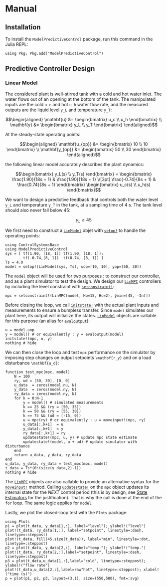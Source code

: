 # Manual

## Installation

To install the `ModelPredictiveControl` package, run this command in the Julia REPL:

```text
using Pkg; Pkg.add("ModelPredictiveControl")
```

## Predictive Controller Design

### Linear Model

The considered plant is well-stirred tank with a cold and hot water inlet. The water
flows out of an opening at the bottom of the tank. The manipulated inputs are the cold
``u_c`` and hot ``u_h`` water flow rate, and the measured outputs are the liquid level
``y_L`` and temperature ``y_T``:

```math
\begin{aligned}
    \mathbf{u} &= \begin{bmatrix} u_c \\ u_h \end{bmatrix} \\
    \mathbf{y} &= \begin{bmatrix} y_L \\ y_T \end{bmatrix}
\end{aligned}
```

At the steady-state operating points:

```math
\begin{aligned}
    \mathbf{u_{op}} &= \begin{bmatrix} 10 \\ 10 \end{bmatrix} \\
    \mathbf{y_{op}} &= \begin{bmatrix} 50 \\ 30 \end{bmatrix} 
\end{aligned}
```

the following linear model accurately describes the plant dynamics:

```math
\begin{bmatrix}
    y_L(s) \\ y_T(s)
\end{bmatrix} = 
\begin{bmatrix}
    \frac{1.90}{18s + 1} & \frac{1.90}{18s + 1} \\[3pt]
    \frac{-0.74}{8s + 1} & \frac{0.74}{8s + 1}
\end{bmatrix}
\begin{bmatrix}
    u_c(s) \\ u_h(s)
\end{bmatrix}
```

We want to design a predictive feedback that controls both the water level ``y_L`` and
temperature ``y_T`` in the tank, at a sampling time of 4 s. The tank level should also never
fall below 45:

```math
y_L ≥ 45
```

We first need to construct a [`LinModel`](@ref) objet with [`setop!`](@ref) to handle the
operating points:

```@example 1
using ControlSystemsBase
using ModelPredictiveControl
sys = [ tf(1.90, [18, 1]) tf(1.90, [18, 1]);
        tf(-0.74,[8, 1])  tf(0.74, [8, 1]) ]
Ts = 4.0
model = setop!(LinModel(sys, Ts), uop=[10, 10], yop=[50, 30])
```

The `model` object will be used for two purposes : to construct our controller, and as a
plant simulator to test the design. We design our [`LinMPC`](@ref) controllers by including
the level constraint with [`setconstraint!`](@ref):

```@example 1
mpc = setconstraint!(LinMPC(model, Hp=15, Hc=2), ŷmin=[45, -Inf])
```

Before closing the loop, we call [`initstate!`](@ref) with the actual plant inputs and
measurements to ensure a bumpless transfer. Since `model` simulates our plant here, its
output will initialize the states. [`LinModel`](@ref) objects are callable for this purpose
(an alias for [`evaloutput`](@ref)):

```@example 1
u = model.uop
y = model() # or equivalently : y = evaloutput(model)
initstate!(mpc, u, y)
nothing # hide
```

We can then close the loop and test `mpc` performance on the simulator by imposing step
changes on output setpoints ``\mathbf{r_y}`` and on a load disturbance ``\mathbf{u_d}``:

```@example 1
function test_mpc(mpc, model)
    N = 100
    ry, ud = [50, 30], [0, 0]
    u_data  = zeros(model.nu, N)
    y_data  = zeros(model.ny, N)
    ry_data = zeros(model.ny, N)
    for k = 0:N-1
        y = model() # simulated measurements
        k == 25 && (ry = [50, 35])
        k == 50 && (ry = [55, 30])
        k == 75 && (ud = [-15, 0])
        u = mpc(ry) # or equivalently : u = moveinput!(mpc, ry)
        u_data[:,k+1]  = u
        y_data[:,k+1]  = y
        ry_data[:,k+1] = ry 
        updatestate!(mpc, u, y) # update mpc state estimate
        updatestate!(model, u + ud) # update simulator with disturbance
    end
    return u_data, y_data, ry_data
end
u_data, y_data, ry_data = test_mpc(mpc, model)
t_data = Ts*(0:(size(y_data,2)-1))
nothing # hide
```

The [`LinMPC`](@ref) objects are also callable to provide an alternative syntax for
the [`moveinput!`](@ref) method. Calling [`updatestate!`](@ref) on the `mpc` object updates
its internal state for the *NEXT* control period (this is by design, see
[State Estimators](@ref) for the justification). That is why the call is done at the
end of the `for` loop. The same logic applies for `model`.

Lastly, we plot the closed-loop test with the `Plots` package:

```@example 1
using Plots
p1 = plot(t_data, y_data[1,:], label="level"); ylabel!("level")
plot!(t_data, ry_data[1,:], label="setpoint", linestyle=:dash, linetype=:steppost)
plot!(t_data, fill(45,size(t_data)), label="min", linestyle=:dot, linetype=:steppost)
p2 = plot(t_data, y_data[2,:], label="temp."); ylabel!("temp.")
plot!(t_data, ry_data[2,:],label="setpoint", linestyle=:dash, linetype=:steppost)
p3 = plot(t_data,u_data[1,:],label="cold", linetype=:steppost); ylabel!("flow rate")
plot!(t_data,u_data[2,:],label=raw"hot", linetype=:steppost); xlabel!("time (s)")
p = plot(p1, p2, p3, layout=(3,1), size=(550,500), fmt=:svg)
```
